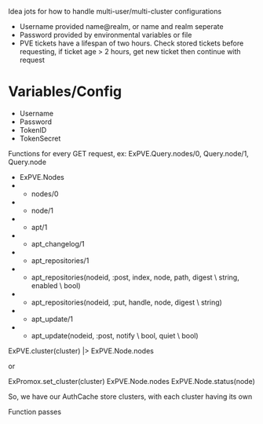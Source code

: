 Idea jots for how to handle multi-user/multi-cluster configurations
- Username provided name@realm, or name and realm seperate
- Password provided by environmental variables or file
- PVE tickets have a lifespan of two hours. Check stored tickets before requesting, if ticket age > 2 hours, get new ticket then continue with request


# Variables/Config
- Username
- Password
- TokenID
- TokenSecret


Functions for every GET request, ex: ExPVE.Query.nodes/0, Query.node/1, Query.node
- ExPVE.Nodes
- - nodes/0
- - node/1
- - apt/1
- - apt_changelog/1
- - apt_repositories/1
- - apt_repositories(nodeid, :post, index, node, path, digest \\ string, enabled \\ bool)
- - apt_repositories(nodeid, :put, handle, node, digest \\ string)
- - apt_update/1
- - apt_update(nodeid, :post, notify \\ bool, quiet \\ bool)


ExPVE.cluster(cluster)
|> ExPVE.Node.nodes

or 

ExPromox.set_cluster(cluster)
ExPVE.Node.nodes
ExPVE.Node.status(node)

So, we have our AuthCache store clusters, with each cluster having its own 

Function passes 
